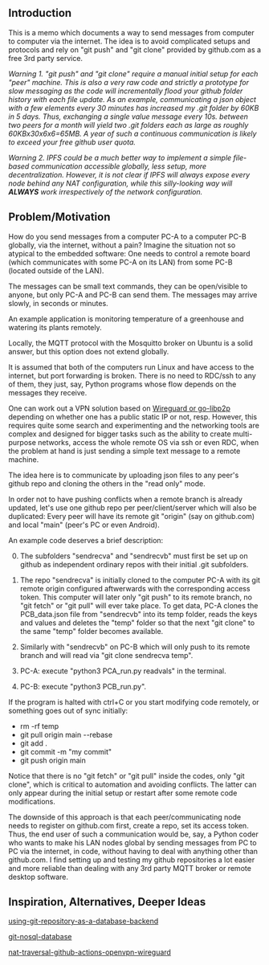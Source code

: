 ## Introduction

This is a memo which documents a way to send messages from computer to computer via the internet.
The idea is to avoid complicated setups and protocols and rely on "git push" and "git clone" provided by github.com as a free 3rd party service.

*Warning 1. "git push" and "git clone" require a manual initial setup for each "peer" machine. This is also a very raw code and strictly a prototype for slow messaging as the code will incrementally flood your github folder history with each file update. As an example, communicating a json object with a few elements every 30 minutes has increased my .git folder by 60KB in 5 days. Thus, exchanging a single value message every 10s. between two peers for a month will yield two .git folders each as large as roughly 60KBx30x6x6=65MB. A year of such a continuous communication is likely to exceed your free github user quota.*

*Warning 2. IPFS could be a much better way to implement a simple file-based communication accessible globally, less setup, more decentralization. However, it is not clear if IPFS will always expose every node behind any NAT configuration, while this silly-looking way will **ALWAYS** work irrespectively of the network configuration.* 

## Problem/Motivation

How do you send messages from a computer PC-A to a computer PC-B globally, via the internet, without a pain? 
Imagine the situation not so atypical to the embedded software: One needs to control a remote board (which communicates with some PC-A on its LAN) from some PC-B (located outside 
of the LAN).

The messages can be small text commands, they can be open/visible to anyone, but only PC-A and PC-B can send them. The messages may arrive slowly, in seconds or minutes.

An example application is monitoring temperature of a greenhouse and watering its plants remotely.

Locally, the MQTT protocol with the Mosquitto broker on Ubuntu is a solid answer, but this option does not extend globally.

It is assumed that both of the computers run Linux and have access to the internet, but port forwarding is broken. There is no need to RDC/ssh to any of them, they just, say, Python programs whose flow depends on the messages they receive.

One can work out a VPN solution based on [Wireguard or go-libp2p](https://github.com/aabbtree77/esp32-mqtt-experiments#congratulations-you-had-a-problem-and-now-you-have-two) depending on whether one has a public static IP or not, resp. However, this requires quite some search and experimenting and the networking tools are complex and designed for bigger tasks such as the ability to create multi-purpose networks, access the whole remote OS via ssh or even RDC, when the problem at hand is just sending a simple text message to a remote machine.

The idea here is to communicate by uploading json files to any peer's github repo and cloning the others in the "read only" mode.

In order not to have pushing conflicts when a remote branch is already updated, let's use one github repo per peer/client/server which will also be duplicated: Every peer will have its remote git "origin" (say on github.com) and local "main" (peer's PC or even Android).

An example code deserves a brief description:

0. The subfolders "sendrecva" and "sendrecvb" must first be set up on github as independent ordinary repos with their initial .git subfolders.

1. The repo "sendrecva" is initially cloned to the computer PC-A with its git remote origin configured aftwerwards with the corresponding access token. This computer will later only "git push" to its remote branch, no "git fetch" or "git pull" will ever take place.
  To get data, PC-A clones the PCB_data.json file from "sendrecvb" into its temp folder, reads the keys and values and deletes the "temp" folder so that the next "git clone" to the same "temp" folder becomes available.
  
2. Similarly with "sendrecvb" on PC-B which will only push to its remote branch and will read via "git clone sendrecva temp".

3. PC-A: execute "python3 PCA_run.py readvals" in the terminal.

4. PC-B: execute "python3 PCB_run.py".

If the program is halted with ctrl+C or you start modifying code remotely, or something goes out of sync initially:

  - rm -rf temp 
  - git pull origin main --rebase
  - git add .
  - git commit -m "my commit"
  - git push origin main
  
Notice that there is no "git fetch" or "git pull" inside the codes, only "git clone", which is critical to automation and avoiding conflicts. The latter can only appear during the initial setup or restart after some remote code modifications.

The downside of this approach is that each peer/communicating node needs to register on github.com first, create a repo, set its access token. Thus, the end user of such a communication would be, say, a Python coder who wants to make his LAN nodes global by sending messages from PC to PC via the internet, in code, without having to deal with anything other than github.com. I find setting up and testing my github repositories a lot easier and more reliable than dealing with any 3rd party MQTT broker or remote desktop software.

## Inspiration, Alternatives, Deeper Ideas

[using-git-repository-as-a-database-backend](https://stackoverflow.com/questions/20151158/using-git-repository-as-a-database-backend)

[git-nosql-database](https://www.kenneth-truyers.net/2016/10/13/git-nosql-database/)

[nat-traversal-github-actions-openvpn-wireguard](https://github.com/ValdikSS/nat-traversal-github-actions-openvpn-wireguard)   
